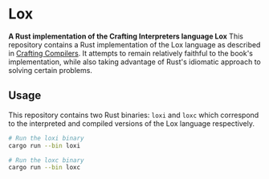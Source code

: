 # Lox
**A Rust implementation of the Crafting Interpreters language Lox**
This repository contains a Rust implementation of the Lox language as
described in [Crafting Compilers](https://www.craftingcompilers.com/).
It attempts to remain relatively faithful to the book's implementation,
while also taking advantage of Rust's idiomatic approach to solving certain
problems.

## Usage
This repository contains two Rust binaries: `loxi` and `loxc` which correspond
to the interpreted and compiled versions of the Lox language respectively.

```bash
# Run the loxi binary
cargo run --bin loxi

# Run the loxc binary
cargo run --bin loxc
```